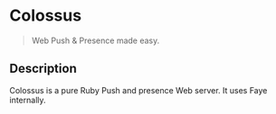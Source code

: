 # Colossus

> Web Push & Presence made easy.

## Description

Colossus is a pure Ruby Push and presence Web server. It uses Faye internally.
